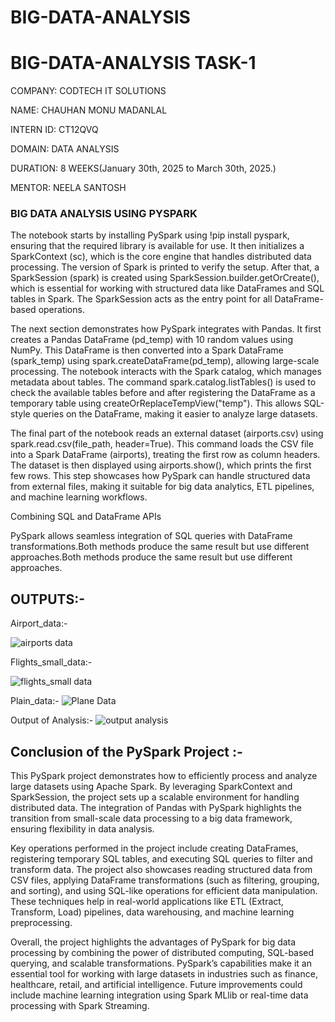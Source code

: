 # BIG-DATA-ANALYSIS

# BIG-DATA-ANALYSIS TASK-1
COMPANY: CODTECH IT SOLUTIONS

NAME: CHAUHAN MONU MADANLAL

INTERN ID: CT12QVQ

DOMAIN: DATA ANALYSIS

DURATION: 8 WEEKS(January 30th, 2025 to March 30th, 2025.)

MENTOR: NEELA SANTOSH

### BIG DATA ANALYSIS USING PYSPARK
The notebook starts by installing PySpark using !pip install pyspark, ensuring that the required library is available for use. It then initializes a SparkContext (sc), which is the core engine that handles distributed data processing. The version of Spark is printed to verify the setup. After that, a SparkSession (spark) is created using SparkSession.builder.getOrCreate(), which is essential for working with structured data like DataFrames and SQL tables in Spark. The SparkSession acts as the entry point for all DataFrame-based operations.

The next section demonstrates how PySpark integrates with Pandas. It first creates a Pandas DataFrame (pd_temp) with 10 random values using NumPy. This DataFrame is then converted into a Spark DataFrame (spark_temp) using spark.createDataFrame(pd_temp), allowing large-scale processing. The notebook interacts with the Spark catalog, which manages metadata about tables. The command spark.catalog.listTables() is used to check the available tables before and after registering the DataFrame as a temporary table using createOrReplaceTempView("temp"). This allows SQL-style queries on the DataFrame, making it easier to analyze large datasets.

The final part of the notebook reads an external dataset (airports.csv) using spark.read.csv(file_path, header=True). This command loads the CSV file into a Spark DataFrame (airports), treating the first row as column headers. The dataset is then displayed using airports.show(), which prints the first few rows. This step showcases how PySpark can handle structured data from external files, making it suitable for big data analytics, ETL pipelines, and machine learning workflows.

Combining SQL and DataFrame APIs

PySpark allows seamless integration of SQL queries with DataFrame transformations.Both methods produce the same result but use different approaches.Both methods produce the same result but use different approaches.

## OUTPUTS:-

Airport_data:-

![airports data](https://github.com/user-attachments/assets/6b93e326-b2c8-4c27-9039-efce0f924713)

Flights_small_data:-

![flights_small data](https://github.com/user-attachments/assets/981ede84-2693-4fd0-ad03-b65e16874963)

Plain_data:-
![Plane Data](https://github.com/user-attachments/assets/205d8325-f0c9-4909-8080-76a695466dfd)

Output of Analysis:-
![output analysis](https://github.com/user-attachments/assets/b40c9870-8511-4cde-81e2-79f7a788948c)

## Conclusion of the PySpark Project :-
This PySpark project demonstrates how to efficiently process and analyze large datasets using Apache Spark. By leveraging SparkContext and SparkSession, the project sets up a scalable environment for handling distributed data. The integration of Pandas with PySpark highlights the transition from small-scale data processing to a big data framework, ensuring flexibility in data analysis.

Key operations performed in the project include creating DataFrames, registering temporary SQL tables, and executing SQL queries to filter and transform data. The project also showcases reading structured data from CSV files, applying DataFrame transformations (such as filtering, grouping, and sorting), and using SQL-like operations for efficient data manipulation. These techniques help in real-world applications like ETL (Extract, Transform, Load) pipelines, data warehousing, and machine learning preprocessing.

Overall, the project highlights the advantages of PySpark for big data processing by combining the power of distributed computing, SQL-based querying, and scalable transformations. PySpark’s capabilities make it an essential tool for working with large datasets in industries such as finance, healthcare, retail, and artificial intelligence. Future improvements could include machine learning integration using Spark MLlib or real-time data processing with Spark Streaming.


